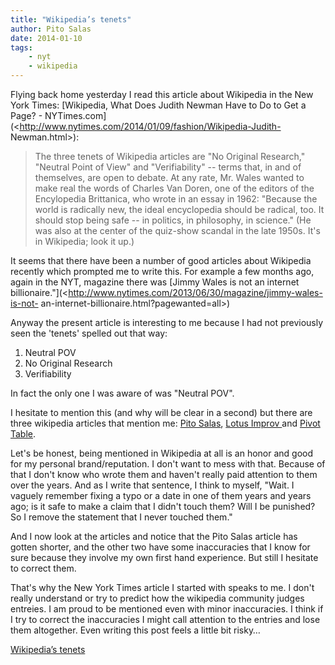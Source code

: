 ```yaml
---
title: "Wikipedia’s tenets"
author: Pito Salas
date: 2014-01-10
tags:
    - nyt
    - wikipedia
---
```




Flying back home yesterday I read this article about Wikipedia in the New York
Times: [Wikipedia, What Does Judith Newman Have to Do to Get a Page? -
NYTimes.com](<http://www.nytimes.com/2014/01/09/fashion/Wikipedia-Judith-
Newman.html>):

> The three tenets of Wikipedia articles are "No Original Research," "Neutral
> Point of View" and "Verifiability" -- terms that, in and of themselves, are
> open to debate. At any rate, Mr. Wales wanted to make real the words of
> Charles Van Doren, one of the editors of the Encylopedia Brittanica, who
> wrote in an essay in 1962: "Because the world is radically new, the ideal
> encyclopedia should be radical, too. It should stop being safe -- in
> politics, in philosophy, in science." (He was also at the center of the
> quiz-show scandal in the late 1950s. It's in Wikipedia; look it up.)

It seems that there have been a number of good articles about Wikipedia
recently which prompted me to write this. For example a few months ago, again
in the NYT, magazine there was [Jimmy Wales is not an internet
billionaire."](<http://www.nytimes.com/2013/06/30/magazine/jimmy-wales-is-not-
an-internet-billionaire.html?pagewanted=all>)

Anyway the present article is interesting to me because I had not previously
seen the 'tenets' spelled out that way:

  1. Neutral POV
  2. No Original Research
  3. Verifiability

 In fact the only one I was aware of was "Neutral POV".

I hesitate to mention this (and why will be clear in a second) but there are
three wikipedia articles that mention me: [Pito
Salas](<http://en.wikipedia.org/wiki/Pito_Salas>), [Lotus Improv
](<http://en.wikipedia.org/wiki/Lotus_Improv>)and [Pivot
Table](<http://en.wikipedia.org/wiki/Pivot_table>).

Let's be honest, being mentioned in Wikipedia at all is an honor and good for
my personal brand/reputation. I don't want to mess with that. Because of that
I don't know who wrote them and haven't really paid attention to them over the
years. And as I write that sentence, I think to myself, "Wait. I vaguely
remember fixing a typo or a date in one of them years and years ago; is it
safe to make a claim that I didn't touch them? Will I be punished? So I remove
the statement that I never touched them."

And I now look at the articles and notice that the Pito Salas article has
gotten shorter, and the other two have some inaccuracies that I know for sure
because they involve my own first hand experience. But still I hesitate to
correct them.

That's why the New York Times article I started with speaks to me. I don't
really understand or try to predict how the wikipedia community judges
entreies. I am proud to be mentioned even with minor inaccuracies. I think if
I try to correct the inaccuracies I might call attention to the entries and
lose them altogether. Even writing this post feels a little bit risky…


[Wikipedia’s tenets](None)
